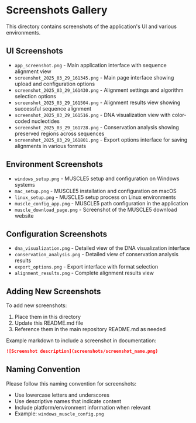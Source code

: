 # Screenshots Gallery

This directory contains screenshots of the application's UI and various environments.

## UI Screenshots

- `app_screenshot.png` - Main application interface with sequence alignment view
- `screenshot_2025_03_29_161345.png` - Main page interface showing upload and configuration options
- `screenshot_2025_03_29_161430.png` - Alignment settings and algorithm selection options
- `screenshot_2025_03_29_161504.png` - Alignment results view showing successful sequence alignment
- `screenshot_2025_03_29_161516.png` - DNA visualization view with color-coded nucleotides
- `screenshot_2025_03_29_161728.png` - Conservation analysis showing preserved regions across sequences
- `screenshot_2025_03_29_161801.png` - Export options interface for saving alignments in various formats

## Environment Screenshots

- `windows_setup.png` - MUSCLE5 setup and configuration on Windows systems
- `mac_setup.png` - MUSCLE5 installation and configuration on macOS
- `linux_setup.png` - MUSCLE5 setup process on Linux environments
- `muscle_config_app.png` - MUSCLE5 path configuration in the application
- `muscle_download_page.png` - Screenshot of the MUSCLE5 download website

## Configuration Screenshots

- `dna_visualization.png` - Detailed view of the DNA visualization interface
- `conservation_analysis.png` - Detailed view of conservation analysis results
- `export_options.png` - Export interface with format selection
- `alignment_results.png` - Complete alignment results view

## Adding New Screenshots

To add new screenshots:
1. Place them in this directory
2. Update this README.md file
3. Reference them in the main repository README.md as needed

Example markdown to include a screenshot in documentation:
```markdown
![Screenshot description](screenshots/screenshot_name.png)
```

## Naming Convention

Please follow this naming convention for screenshots:
- Use lowercase letters and underscores
- Use descriptive names that indicate content
- Include platform/environment information when relevant
- Example: `windows_muscle_config.png`
